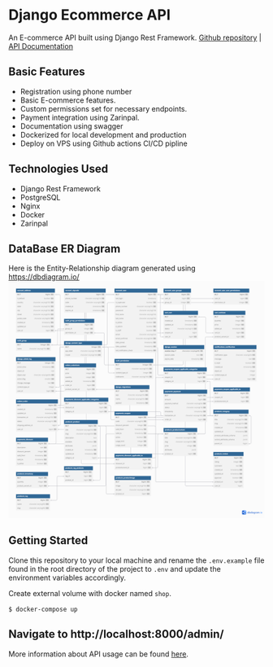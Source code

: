 # Django Ecommerce API

An E-commerce API built using Django Rest Framework. [Github repository](https://github.com/VahidGhafourian/Online-Shop-React-Django) | [API Documentation](https://github.com/VahidGhafourian/Online-Shop-React-Django/blob/main/API%20Documents.md)

## Basic Features

- Registration using phone number
- Basic E-commerce features.
- Custom permissions set for necessary endpoints.
- Payment integration using Zarinpal.
- Documentation using swagger
- Dockerized for local development and production
- Deploy on VPS using Github actions CI/CD pipline

## Technologies Used

- Django Rest Framework
- PostgreSQL
- Nginx
- Docker
- Zarinpal

## DataBase ER Diagram

Here is the Entity-Relationship diagram generated using https://dbdiagram.io/
![ER-Diagram](https://raw.githubusercontent.com/VahidGhafourian/Online-Shop-React-Django/refs/heads/main/ER-Diagram-Online-Shop.png)

## Getting Started

Clone this repository to your local machine and rename the `.env.example` file found in the root directory of the project to `.env` and update the environment variables accordingly.

Create external volume with docker named `shop`.

```
$ docker-compose up
```

Navigate to http://localhost:8000/admin/
---
More information about API usage can be found [here](https://github.com/VahidGhafourian/Online-Shop-React-Django/blob/main/API%20Documents.md).